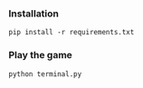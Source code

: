 ### Installation
```shell
pip install -r requirements.txt
```

### Play the game
```sh
python terminal.py
```
